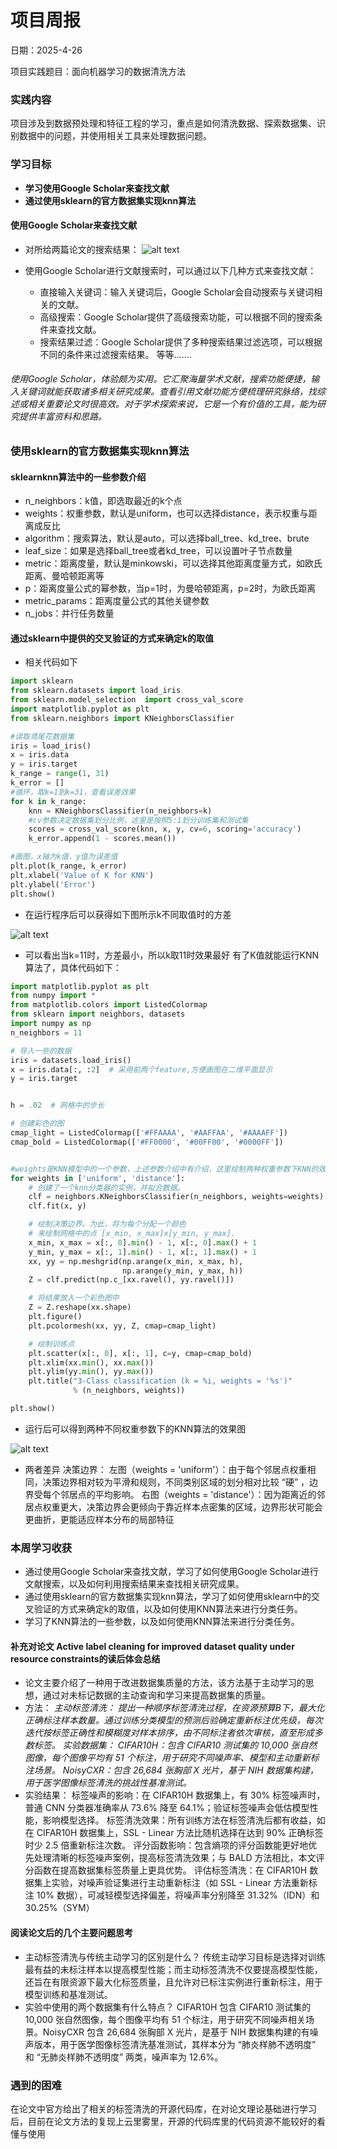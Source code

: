 # 项目周报
日期：2025-4-26

项目实践题目：面向机器学习的数据清洗方法
### 实践内容
项目涉及到数据预处理和特征工程的学习，重点是如何清洗数据、探索数据集、识别数据中的问题，并使用相关工具来处理数据问题。
### 学习目标
- **学习使用Google Scholar来查找文献**
- **通过使用sklearn的官方数据集实现knn算法**
 
#### 使用Google Scholar来查找文献
- 对所给两篇论文的搜索结果：
![alt text](d9c4a94eaa8423f67937432f9e2031c.png)

- 使用Google Scholar进行文献搜索时，可以通过以下几种方式来查找文献：
  - 直接输入关键词：输入关键词后，Google Scholar会自动搜索与关键词相关的文献。
  - 高级搜索：Google Scholar提供了高级搜索功能，可以根据不同的搜索条件来查找文献。
  - 搜索结果过滤：Google Scholar提供了多种搜索结果过滤选项，可以根据不同的条件来过滤搜索结果。
  等等.......
###### 使用Google Scholar，体验颇为实用。它汇聚海量学术文献，搜索功能便捷，输入关键词就能获取诸多相关研究成果。查看引用文献功能方便梳理研究脉络，找综述或相关重要论文时很高效。对于学术探索来说，它是一个有价值的工具，能为研究提供丰富资料和思路。 
### 使用sklearn的官方数据集实现knn算法
#### sklearnknn算法中的一些参数介绍
- n_neighbors：k值，即选取最近的k个点
- weights：权重参数，默认是uniform，也可以选择distance，表示权重与距离成反比
- algorithm：搜索算法，默认是auto，可以选择ball_tree、kd_tree、brute
- leaf_size：如果是选择ball_tree或者kd_tree，可以设置叶子节点数量   
- metric：距离度量，默认是minkowski，可以选择其他距离度量方式，如欧氏距离、曼哈顿距离等
- p：距离度量公式的幂参数，当p=1时，为曼哈顿距离，p=2时，为欧氏距离
- metric_params：距离度量公式的其他关键参数
- n_jobs：并行任务数量
#### 通过sklearn中提供的交叉验证的方式来确定k的取值
- 相关代码如下
```python
import sklearn
from sklearn.datasets import load_iris
from sklearn.model_selection  import cross_val_score
import matplotlib.pyplot as plt
from sklearn.neighbors import KNeighborsClassifier

#读取鸢尾花数据集
iris = load_iris()
x = iris.data
y = iris.target
k_range = range(1, 31)
k_error = []
#循环，取k=1到k=31，查看误差效果
for k in k_range:
    knn = KNeighborsClassifier(n_neighbors=k)
    #cv参数决定数据集划分比例，这里是按照5:1划分训练集和测试集
    scores = cross_val_score(knn, x, y, cv=6, scoring='accuracy')
    k_error.append(1 - scores.mean())

#画图，x轴为k值，y值为误差值
plt.plot(k_range, k_error)
plt.xlabel('Value of K for KNN')
plt.ylabel('Error')
plt.show()
```
- 在运行程序后可以获得如下图所示k不同取值时的方差

![alt text](a5d69ef018620e04f8b7b65935bca35.png)
- 可以看出当k=11时，方差最小，所以k取11时效果最好
有了K值就能运行KNN算法了，具体代码如下：
```python
import matplotlib.pyplot as plt
from numpy import *
from matplotlib.colors import ListedColormap
from sklearn import neighbors, datasets
import numpy as np
n_neighbors = 11

# 导入一些的数据
iris = datasets.load_iris()
x = iris.data[:, :2]  # 采用前两个feature,方便画图在二维平面显示
y = iris.target


h = .02  # 网格中的步长

# 创建彩色的图
cmap_light = ListedColormap(['#FFAAAA', '#AAFFAA', '#AAAAFF'])
cmap_bold = ListedColormap(['#FF0000', '#00FF00', '#0000FF'])


#weights是KNN模型中的一个参数，上述参数介绍中有介绍，这里绘制两种权重参数下KNN的效果图
for weights in ['uniform', 'distance']:
    # 创建了一个knn分类器的实例，并拟合数据。
    clf = neighbors.KNeighborsClassifier(n_neighbors, weights=weights)
    clf.fit(x, y)

    # 绘制决策边界。为此，将为每个分配一个颜色
    # 来绘制网格中的点 [x_min, x_max]x[y_min, y_max].
    x_min, x_max = x[:, 0].min() - 1, x[:, 0].max() + 1
    y_min, y_max = x[:, 1].min() - 1, x[:, 1].max() + 1
    xx, yy = np.meshgrid(np.arange(x_min, x_max, h),
                         np.arange(y_min, y_max, h))
    Z = clf.predict(np.c_[xx.ravel(), yy.ravel()])

    # 将结果放入一个彩色图中
    Z = Z.reshape(xx.shape)
    plt.figure()
    plt.pcolormesh(xx, yy, Z, cmap=cmap_light)

    # 绘制训练点
    plt.scatter(x[:, 0], x[:, 1], c=y, cmap=cmap_bold)
    plt.xlim(xx.min(), xx.max())
    plt.ylim(yy.min(), yy.max())
    plt.title("3-Class classification (k = %i, weights = '%s')"
              % (n_neighbors, weights))

plt.show()
```
- 运行后可以得到两种不同权重参数下的KNN算法的效果图

![alt text](da93052b6df2d8aa18c97429f876376.png) 
- 两者差异
决策边界：
左图（weights = 'uniform'）：由于每个邻居点权重相同，决策边界相对较为平滑和规则，不同类别区域的划分相对比较 “硬” ，边界受每个邻居点的平均影响。
右图（weights = 'distance'）：因为距离近的邻居点权重更大，决策边界会更倾向于靠近样本点密集的区域，边界形状可能会更曲折，更能适应样本分布的局部特征 

### 本周学习收获
- 通过使用Google Scholar来查找文献，学习了如何使用Google Scholar进行文献搜索，以及如何利用搜索结果来查找相关研究成果。
- 通过使用sklearn的官方数据集实现knn算法，学习了如何使用sklearn中的交叉验证的方式来确定k的取值，以及如何使用KNN算法来进行分类任务。
- 学习了KNN算法的一些参数，以及如何使用KNN算法来进行分类任务。

#### 补充对论文 Active label cleaning for improved dataset quality under resource constraints的读后体会总结
- 论文主要介绍了一种用于改进数据集质量的方法，该方法基于主动学习的思想，通过对未标记数据的主动查询和学习来提高数据集的质量。
- 方法：
*主动标签清洗：
提出一种顺序标签清洗过程，在资源预算B下，最大化正确标注样本数量。通过训练分类模型的预测后验确定重新标注优先级，每次迭代按标签正确性和模糊度对样本排序，由不同标注者依次审核，直至形成多数标签。*
*实验数据集：
CIFAR10H：包含 CIFAR10 测试集的 10,000 张自然图像，每个图像平均有 51 个标注，用于研究不同噪声率、模型和主动重新标注场景。
NoisyCXR：包含 26,684 张胸部 X 光片，基于 NIH 数据集构建，用于医学图像标签清洗的挑战性基准测试。*
- 实验结果：
标签噪声的影响：在 CIFAR10H 数据集上，有 30% 标签噪声时，普通 CNN 分类器准确率从 73.6% 降至 64.1%；验证标签噪声会低估模型性能，影响模型选择。
标签清洗效果：所有训练方法在标签清洗后都有收益，如在 CIFAR10H 数据集上，SSL - Linear 方法比随机选择在达到 90% 正确标签时少 2.5 倍重新标注次数。
评分函数影响：包含熵项的评分函数能更好地优先处理清晰的标签噪声案例，提高标签清洗效果；与 BALD 方法相比，本文评分函数在提高数据集标签质量上更具优势。
评估标签清洗：在 CIFAR10H 数据集上实验，对噪声验证集进行主动重新标注（如 SSL - Linear 方法重新标注 10% 数据），可减轻模型选择偏差，将噪声率分别降至 31.32%（IDN）和 30.25%（SYM）




#### 阅读论文后的几个主要问题思考
- 主动标签清洗与传统主动学习的区别是什么？
传统主动学习目标是选择对训练最有益的未标注样本以提高模型性能；而主动标签清洗不仅要提高模型性能，还旨在有限资源下最大化标签质量，且允许对已标注实例进行重新标注，用于模型训练和基准测试。
- 实验中使用的两个数据集有什么特点？
CIFAR10H 包含 CIFAR10 测试集的 10,000 张自然图像，每个图像平均有 51 个标注，用于研究不同噪声相关场景。NoisyCXR 包含 26,684 张胸部 X 光片，是基于 NIH 数据集构建的有噪声版本，用于医学图像标签清洗基准测试，其样本分为 “肺炎样肺不透明度” 和 “无肺炎样肺不透明度” 两类，噪声率为 12.6%。


### 遇到的困难
在论文中官方给出了相关的标签清洗的开源代码库，在对论文理论基础进行学习后，目前在论文方法的复现上云里雾里，开源的代码库里的代码资源不能较好的看懂与使用